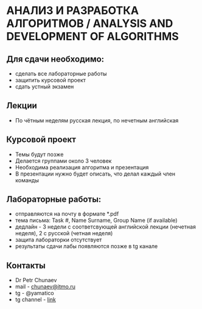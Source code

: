 
# АНАЛИЗ И РАЗРАБОТКА АЛГОРИТМОВ / ANALYSIS AND DEVELOPMENT OF ALGORITHMS

## Для сдачи необходимо:

- сделать все лабораторные работы
- защитить курсовой проект 
- сдать устный экзамен

## Лекции

- По чётным неделям русская лекция, по нечетным английская

## Курсовой проект

- Темы будут позже
- Делается группами около 3 человек
- Необходима реализация алгоритма и презентация
- В презентации нужно будет описать, что делал каждый член команды

## Лабораторные работы:

- отправляются на почту в формате *.pdf
- тема письма: Task #, Name Surname, Group Name (if available)
- дедлайн - 3 недели с соответсвующей английской лекции (нечетная неделя), 2 с русской (четная неделя) 
- защита лабораторки отсутствует
- результаты сдачи лабы появляются позже в tg канале

## Контакты
- Dr Petr Chunaev
- mail - chunaev@itmo.ru
- tg - @yamatico
- tg channel - [link](https://t.me/joinchat/AAAAAFkAsNgh3sFBfzeubQ)






